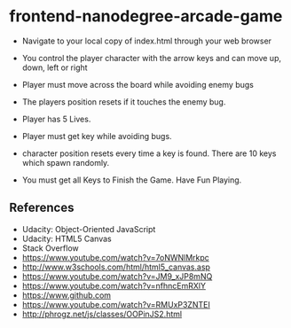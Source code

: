 frontend-nanodegree-arcade-game
===============================
* Navigate to your local copy of index.html through your web browser

* You control the player character with the arrow keys and can move up, down, left or right

* Player must move across the board while avoiding enemy bugs

* The players position resets if it touches the enemy bug.

* Player has 5 Lives.

* Player must get key while avoiding bugs.

* character position resets every time a key is found. There are 10 keys which spawn
randomly.

* You must get all Keys to Finish the Game. Have Fun Playing.

References
-----------------

- Udacity: Object-Oriented JavaScript
- Udacity: HTML5 Canvas
- Stack Overflow
- https://www.youtube.com/watch?v=7oNWNlMrkpc
- http://www.w3schools.com/html/html5_canvas.asp
- https://www.youtube.com/watch?v=JM9_xJP8mNQ
- https://www.youtube.com/watch?v=nfhncEmRXlY
- https://www.github.com
- https://www.youtube.com/watch?v=RMUxP3ZNTEI
- http://phrogz.net/js/classes/OOPinJS2.html
